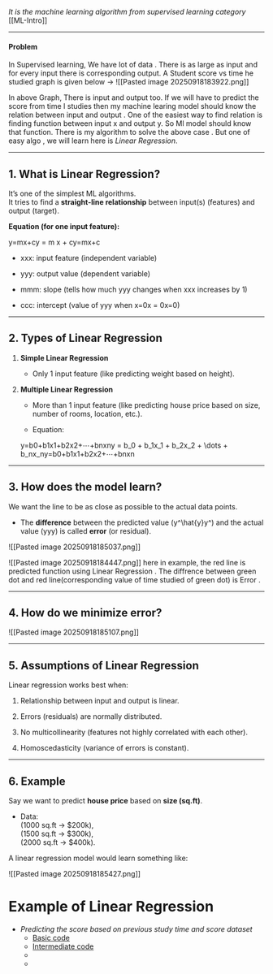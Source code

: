 *It is the machine learning algorithm from supervised learning category* [[ML-Intro]]

---
#### Problem
In Supervised learning, We have lot of data . There is as large as input and for every input there is corresponding output. 
A Student score vs time he studied graph is given below -> 
![[Pasted image 20250918183922.png]]

In above Graph, There is input and output too. If we will have to predict the score from time I studies then my machine learing model should know the relation between input and output .
One of the easiest way to find relation is finding function between input x and output y.
So  Ml model should know that function. There is my algorithm to solve the above case . But one of easy algo , we will learn here is *Linear Regression*.

---
## 1. What is Linear Regression?

It’s one of the simplest ML algorithms.  
It tries to find a **straight-line relationship** between input(s) (features) and output (target).

**Equation (for one input feature):**

y=mx+cy = m x + cy=mx+c

- xxx: input feature (independent variable)
    
- yyy: output value (dependent variable)
    
- mmm: slope (tells how much yyy changes when xxx increases by 1)
    
- ccc: intercept (value of yyy when x=0x = 0x=0)
    

---

## 2. Types of Linear Regression

1. **Simple Linear Regression**
    
    - Only 1 input feature (like predicting weight based on height).
        
2. **Multiple Linear Regression**
    
    - More than 1 input feature (like predicting house price based on size, number of rooms, location, etc.).
        
    - Equation:
        
    
    y=b0+b1x1+b2x2+⋯+bnxny = b_0 + b_1x_1 + b_2x_2 + \dots + b_nx_ny=b0​+b1​x1​+b2​x2​+⋯+bn​xn​

---

## 3. How does the model learn?

We want the line to be as close as possible to the actual data points.

- The **difference** between the predicted value (y^\hat{y}y^​) and the actual value (yyy) is called **error** (or residual).
    
![[Pasted image 20250918185037.png]]


![[Pasted image 20250918184447.png]]
here in example, the red line is predicted function using Linear Regression . The diffrence between green dot and red line(corresponding value of time studied of green dot) is Error .

---

## 4. How do we minimize error?

![[Pasted image 20250918185107.png]]

---

## 5. Assumptions of Linear Regression

Linear regression works best when:

1. Relationship between input and output is linear.
    
2. Errors (residuals) are normally distributed.
    
3. No multicollinearity (features not highly correlated with each other).
    
4. Homoscedasticity (variance of errors is constant).
    

---

## 6. Example

Say we want to predict **house price** based on **size (sq.ft)**.

- Data:  
    (1000 sq.ft → $200k),  
    (1500 sq.ft → $300k),  
    (2000 sq.ft → $400k).
    

A linear regression model would learn something like:

![[Pasted image 20250918185427.png]]

# Example of Linear Regression
* *Predicting the score based on previous study time and score dataset*
	* [Basic code](LA_code_intro.py)
	* [Intermediate code](LA_code1.py)
	* 
	* 